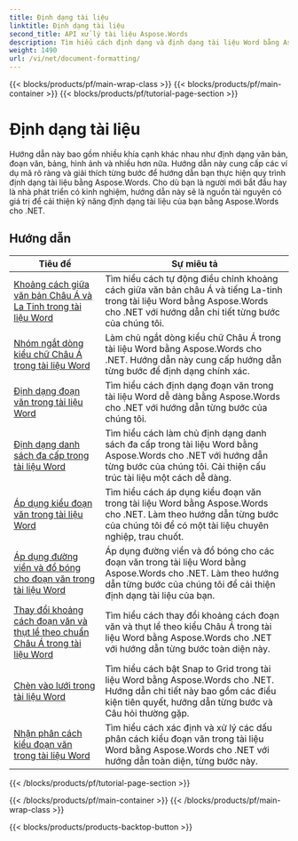 ```yaml
---
title: Định dạng tài liệu
linktitle: Định dạng tài liệu
second_title: API xử lý tài liệu Aspose.Words
description: Tìm hiểu cách định dạng và định dạng tài liệu Word bằng Aspose.Words cho .NET. Các hướng dẫn sẽ hướng dẫn bạn qua các kỹ thuật bố trí, kiểu dáng, đánh số, phân đoạn, phông chữ và nhiều hơn nữa.
weight: 1490
url: /vi/net/document-formatting/
---
```


{{< blocks/products/pf/main-wrap-class >}}
{{< blocks/products/pf/main-container >}}
{{< blocks/products/pf/tutorial-page-section >}}

# Định dạng tài liệu


Hướng dẫn này bao gồm nhiều khía cạnh khác nhau như định dạng văn bản, đoạn văn, bảng, hình ảnh và nhiều hơn nữa. Hướng dẫn này cung cấp các ví dụ mã rõ ràng và giải thích từng bước để hướng dẫn bạn thực hiện quy trình định dạng tài liệu bằng Aspose.Words. Cho dù bạn là người mới bắt đầu hay là nhà phát triển có kinh nghiệm, hướng dẫn này sẽ là nguồn tài nguyên có giá trị để cải thiện kỹ năng định dạng tài liệu của bạn bằng Aspose.Words cho .NET.

 ## Hướng dẫn
| Tiêu đề | Sự miêu tả |
| --- | --- |
| [Khoảng cách giữa văn bản Châu Á và La Tinh trong tài liệu Word](./space-between-asian-and-latin-text/) | Tìm hiểu cách tự động điều chỉnh khoảng cách giữa văn bản châu Á và tiếng La-tinh trong tài liệu Word bằng Aspose.Words cho .NET với hướng dẫn chi tiết từng bước của chúng tôi. |
| [Nhóm ngắt dòng kiểu chữ Châu Á trong tài liệu Word](./asian-typography-line-break-group/) | Làm chủ ngắt dòng kiểu chữ Châu Á trong tài liệu Word bằng Aspose.Words cho .NET. Hướng dẫn này cung cấp hướng dẫn từng bước để định dạng chính xác. |
| [Định dạng đoạn văn trong tài liệu Word](./paragraph-formatting/) | Tìm hiểu cách định dạng đoạn văn trong tài liệu Word dễ dàng bằng Aspose.Words cho .NET với hướng dẫn từng bước của chúng tôi. |
| [Định dạng danh sách đa cấp trong tài liệu Word](./multilevel-list-formatting/) | Tìm hiểu cách làm chủ định dạng danh sách đa cấp trong tài liệu Word bằng Aspose.Words cho .NET với hướng dẫn từng bước của chúng tôi. Cải thiện cấu trúc tài liệu một cách dễ dàng. |
| [Áp dụng kiểu đoạn văn trong tài liệu Word](./apply-paragraph-style/) | Tìm hiểu cách áp dụng kiểu đoạn văn trong tài liệu Word bằng Aspose.Words cho .NET. Làm theo hướng dẫn từng bước của chúng tôi để có một tài liệu chuyên nghiệp, trau chuốt. |
| [Áp dụng đường viền và đổ bóng cho đoạn văn trong tài liệu Word](./apply-borders-and-shading-to-paragraph/) | Áp dụng đường viền và đổ bóng cho các đoạn văn trong tài liệu Word bằng Aspose.Words cho .NET. Làm theo hướng dẫn từng bước của chúng tôi để cải thiện định dạng tài liệu của bạn. |
| [Thay đổi khoảng cách đoạn văn và thụt lề theo chuẩn Châu Á trong tài liệu Word](./change-asian-paragraph-spacing-and-indents/) | Tìm hiểu cách thay đổi khoảng cách đoạn văn và thụt lề theo kiểu Châu Á trong tài liệu Word bằng Aspose.Words cho .NET với hướng dẫn từng bước toàn diện này. |
| [Chèn vào lưới trong tài liệu Word](./snap-to-grid/) | Tìm hiểu cách bật Snap to Grid trong tài liệu Word bằng Aspose.Words cho .NET. Hướng dẫn chi tiết này bao gồm các điều kiện tiên quyết, hướng dẫn từng bước và Câu hỏi thường gặp. |
| [Nhận phân cách kiểu đoạn văn trong tài liệu Word](./get-paragraph-style-separator/) | Tìm hiểu cách xác định và xử lý các dấu phân cách kiểu đoạn văn trong tài liệu Word bằng Aspose.Words cho .NET với hướng dẫn toàn diện, từng bước này. |
{{< /blocks/products/pf/tutorial-page-section >}}

{{< /blocks/products/pf/main-container >}}
{{< /blocks/products/pf/main-wrap-class >}}

{{< blocks/products/products-backtop-button >}}
